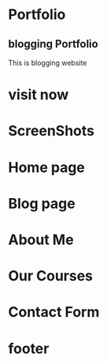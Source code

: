 # Portfolio
## blogging Portfolio
This is blogging website
# visit now 
# ScreenShots

# Home page 
# Blog page
# About Me
# Our Courses
# Contact Form
# footer

